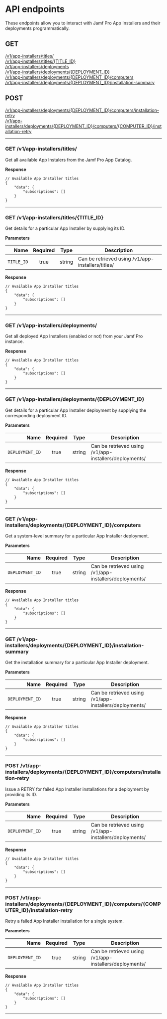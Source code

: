 # API endpoints

These endpoints allow you to interact with Jamf Pro App Installers and their deployments programmatically.

## GET
[/v1/app-installers/titles/](#app-installers-titles)<br/>
[/v1/app-installers/titles/{TITLE_ID}](#app-installers-titles-titleid) <br/>
[/v1/app-installers/deployments](#app-installers-deployments) <br/>
[/v1/app-installers/deployments/{DEPLOYMENT_ID}](#app-installers-deployments-deployid) <br/>
[/v1/app-installers/deployments/{DEPLOYMENT_ID}/computers](#app-installers-deployments-computers) <br/>
[/v1/app-installers/deployments/{DEPLOYMENT_ID}/installation-summary](#app-installers-deployments-install-summary) <br/>


## POST
[/v1/app-installers/deployments/{DEPLOYMENT_ID}/computers/installation-retry](#app-installers-retry) <br/>
[/v1/app-installers/deployments/{DEPLOYMENT_ID}/computers/{COMPUTER_ID}/installation-retry](#app-installers-computers-retry) <br/>

___

### GET /v1/app-installers/titles/
Get all available App Instalers from the Jamf Pro App Catalog.
                                                                   
**Response**

```
// Available App Installer titles
{
    "data": {
        "subscriptions": []
    }
}

```

___

### GET /v1/app-installers/titles/{TITLE_ID}
Get details for a particular App Installer by supplying its ID.

**Parameters**

|          Name | Required |  Type   | Description                                                                                                                                                           |
| -------------:|:--------:|:-------:| --------------------------------------------------------------------------------------------------------------------------------------------------------------------- |
|    `TITLE_ID` | true | string  | Can be retrieved using /v1/app-installers/titles/         |
                                                                   
**Response**

```
// Available App Installer titles
{
    "data": {
        "subscriptions": []
    }
}

```
___

### GET /v1/app-installers/deployments/
Get all deployed App Installers (enabled or not) from your Jamf Pro instance.
                                                                   
**Response**

```
// Available App Installer titles
{
    "data": {
        "subscriptions": []
    }
}

```

___

### GET /v1/app-installers/deployments/{DEPLOYMENT_ID}
Get details for a particular App Installer deployment by supplying the corresponding deployment ID.

**Parameters**

|          Name | Required |  Type   | Description                                                                                                                                                           |
| -------------:|:--------:|:-------:| --------------------------------------------------------------------------------------------------------------------------------------------------------------------- |
|    `DEPLOYMENT_ID` | true | string  | Can be retrieved using /v1/app-installers/deployments/         |
                                                                   
**Response**

```
// Available App Installer titles
{
    "data": {
        "subscriptions": []
    }
}

```
___

### GET /v1/app-installers/deployments/{DEPLOYMENT_ID}/computers

Get a system-level summary for a particular App Installer deployment.

**Parameters**

|          Name | Required |  Type   | Description                                                                                                                                                           |
| -------------:|:--------:|:-------:| --------------------------------------------------------------------------------------------------------------------------------------------------------------------- |
|    `DEPLOYMENT_ID` | true | string  | Can be retrieved using /v1/app-installers/deployments/         |
                                                                   
**Response**

```
// Available App Installer titles
{
    "data": {
        "subscriptions": []
    }
}

```
___

### GET /v1/app-installers/deployments/{DEPLOYMENT_ID}/installation-summary

Get the installation summary for a particular App Installer deployment.

**Parameters**

|          Name | Required |  Type   | Description                                                                                                                                                           |
| -------------:|:--------:|:-------:| --------------------------------------------------------------------------------------------------------------------------------------------------------------------- |
|    `DEPLOYMENT_ID` | true | string  | Can be retrieved using /v1/app-installers/deployments/         |
                                                                   
**Response**

```
// Available App Installer titles
{
    "data": {
        "subscriptions": []
    }
}

```
___

### POST /v1/app-installers/deployments/{DEPLOYMENT_ID}/computers/installation-retry

Issue a RETRY for failed App Installer installations for a deployment by providing its ID.

**Parameters**

|          Name | Required |  Type   | Description                                                                                                                                                           |
| -------------:|:--------:|:-------:| --------------------------------------------------------------------------------------------------------------------------------------------------------------------- |
|    `DEPLOYMENT_ID` | true | string  | Can be retrieved using /v1/app-installers/deployments/         |
                                                                   
**Response**

```
// Available App Installer titles
{
    "data": {
        "subscriptions": []
    }
}

```
___

### POST /v1/app-installers/deployments/{DEPLOYMENT_ID}/computers/{COMPUTER_ID}/installation-retry

Retry a failed App Installer installation for a single system.

**Parameters**

|          Name | Required |  Type   | Description                                                                                                                                                           |
| -------------:|:--------:|:-------:| --------------------------------------------------------------------------------------------------------------------------------------------------------------------- |
|    `DEPLOYMENT_ID` | true | string  | Can be retrieved using /v1/app-installers/deployments/         |
                                                                   
**Response**

```
// Available App Installer titles
{
    "data": {
        "subscriptions": []
    }
}

```
___